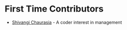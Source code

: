 # First Time Contributors

- [Shivangi Chaurasia](https://github.com/shivangi3001) - A coder interest in management
